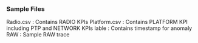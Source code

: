 ### Sample Files
Radio.csv : Contains RADIO KPIs
Platform.csv : Contains PLATFORM KPI including PTP and NETWORK KPIs 
lable : Contains timestamp for anomaly
RAW : Sample RAW trace
